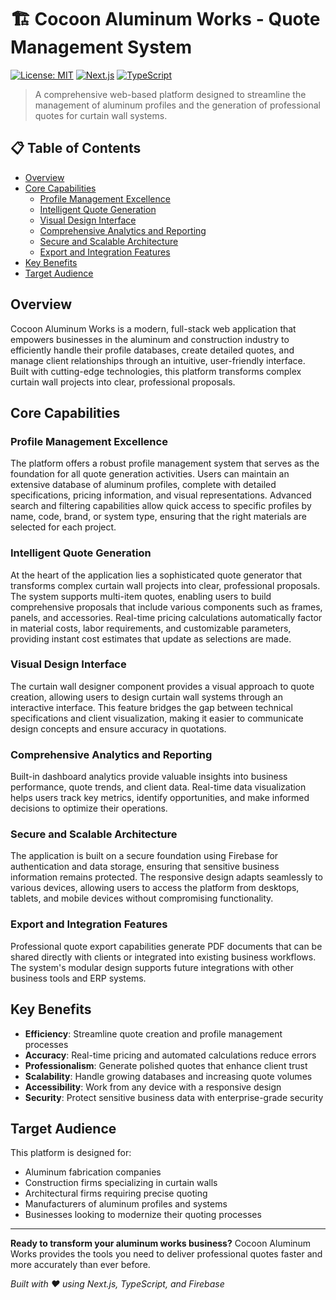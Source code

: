 # 🏗️ Cocoon Aluminum Works - Quote Management System

[![License: MIT](https://img.shields.io/badge/License-MIT-yellow.svg)](https://opensource.org/licenses/MIT) [![Next.js](https://img.shields.io/badge/Next.js-15.5.2-black)](https://nextjs.org/) [![TypeScript](https://img.shields.io/badge/TypeScript-5.0+-blue)](https://www.typescriptlang.org/)

> A comprehensive web-based platform designed to streamline the management of aluminum profiles and the generation of professional quotes for curtain wall systems.

## 📋 Table of Contents

-   [Overview](#overview)
-   [Core Capabilities](#core-capabilities)
    -   [Profile Management Excellence](#profile-management-excellence)
    -   [Intelligent Quote Generation](#intelligent-quote-generation)
    -   [Visual Design Interface](#visual-design-interface)
    -   [Comprehensive Analytics and Reporting](#comprehensive-analytics-and-reporting)
    -   [Secure and Scalable Architecture](#secure-and-scalable-architecture)
    -   [Export and Integration Features](#export-and-integration-features)
-   [Key Benefits](#key-benefits)
-   [Target Audience](#target-audience)

## Overview

Cocoon Aluminum Works is a modern, full-stack web application that empowers businesses in the aluminum and construction industry to efficiently handle their profile databases, create detailed quotes, and manage client relationships through an intuitive, user-friendly interface. Built with cutting-edge technologies, this platform transforms complex curtain wall projects into clear, professional proposals.

## Core Capabilities

### Profile Management Excellence

The platform offers a robust profile management system that serves as the foundation for all quote generation activities. Users can maintain an extensive database of aluminum profiles, complete with detailed specifications, pricing information, and visual representations. Advanced search and filtering capabilities allow quick access to specific profiles by name, code, brand, or system type, ensuring that the right materials are selected for each project.

### Intelligent Quote Generation

At the heart of the application lies a sophisticated quote generator that transforms complex curtain wall projects into clear, professional proposals. The system supports multi-item quotes, enabling users to build comprehensive proposals that include various components such as frames, panels, and accessories. Real-time pricing calculations automatically factor in material costs, labor requirements, and customizable parameters, providing instant cost estimates that update as selections are made.

### Visual Design Interface

The curtain wall designer component provides a visual approach to quote creation, allowing users to design curtain wall systems through an interactive interface. This feature bridges the gap between technical specifications and client visualization, making it easier to communicate design concepts and ensure accuracy in quotations.

### Comprehensive Analytics and Reporting

Built-in dashboard analytics provide valuable insights into business performance, quote trends, and client data. Real-time data visualization helps users track key metrics, identify opportunities, and make informed decisions to optimize their operations.

### Secure and Scalable Architecture

The application is built on a secure foundation using Firebase for authentication and data storage, ensuring that sensitive business information remains protected. The responsive design adapts seamlessly to various devices, allowing users to access the platform from desktops, tablets, and mobile devices without compromising functionality.

### Export and Integration Features

Professional quote export capabilities generate PDF documents that can be shared directly with clients or integrated into existing business workflows. The system's modular design supports future integrations with other business tools and ERP systems.

## Key Benefits

-   **Efficiency**: Streamline quote creation and profile management processes
-   **Accuracy**: Real-time pricing and automated calculations reduce errors
-   **Professionalism**: Generate polished quotes that enhance client trust
-   **Scalability**: Handle growing databases and increasing quote volumes
-   **Accessibility**: Work from any device with a responsive design
-   **Security**: Protect sensitive business data with enterprise-grade security

## Target Audience

This platform is designed for:

-   Aluminum fabrication companies
-   Construction firms specializing in curtain walls
-   Architectural firms requiring precise quoting
-   Manufacturers of aluminum profiles and systems
-   Businesses looking to modernize their quoting processes

---

**Ready to transform your aluminum works business?** Cocoon Aluminum Works provides the tools you need to deliver professional quotes faster and more accurately than ever before.

_Built with ❤️ using Next.js, TypeScript, and Firebase_
